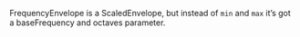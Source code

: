 FrequencyEnvelope is a ScaledEnvelope, but instead of `min` and `max` it’s got a baseFrequency and octaves parameter.

